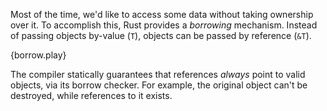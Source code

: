 Most of the time, we'd like to access some data without taking ownership over
it. To accomplish this, Rust provides a *borrowing* mechanism. Instead of
passing objects by-value (`T`), objects can be passed by reference (`&T`).

{borrow.play}

The compiler statically guarantees that references *always* point to valid
objects, via its borrow checker. For example, the original object can't be
destroyed, while references to it exists.
